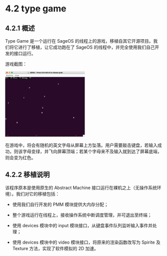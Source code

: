 # 4.2 type game

## 4.2.1 概述

Type Game 是一个运行在 SageOS 的线程上的游戏，移植自其它开源项目。我们将它进行了移植，让它成功跑在了 SageOS 的线程中，并完全使用我们自己开发的接口运行。

游戏截图：

<img src="./assets/image-20220525205002199.png" alt="image-20220525205002199" style="zoom: 25%;" />

在游戏中，将会有随机的英文字母从屏幕上方坠落。用户需要敲击键盘，若输入成功，则该字母变绿，并飞向屏幕顶端；若某个字母来不及输入就到达了屏幕底端，则会变为红色。

## 4.2.2 移植说明

该程序原本是使用原生的 Abstract Machine 接口运行在裸机之上（无操作系统环境）。我们对它的移植包括：

- 使用我们自行开发的 PMM 模块提供大内存分配；

- 整个游戏运行在线程上，接收操作系统中断调度管理，并可退出至终端；

- 使用 devices 模块中的 input 模块接口，从键盘事件队列监听输入事件并处理；

- 使用 devices 模块中的 video 模块接口，将原来的渲染函数改写为 Spirite 及 Texture 方法，实现了软件模拟的 2D 加速。

  
